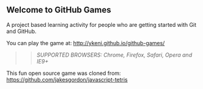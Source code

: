 ## Welcome to GitHub Games

A project based learning activity for people who are getting started with Git and GitHub.

You can play the game at: http://ykeni.github.io/github-games/

>> _*SUPPORTED BROWSERS*: Chrome, Firefox, Safari, Opera and IE9+_

This fun open source game was cloned from: https://github.com/jakesgordon/javascript-tetris
